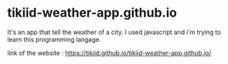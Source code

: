 # tikiid-weather-app.github.io
It's an app that tell the weather of a city. I used javascript and i'm trying to learn this programming langage.

link of the website : https://tikiid.github.io/tikiid-weather-app.github.io/
